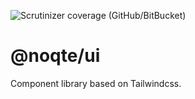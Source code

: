 ![Scrutinizer coverage (GitHub/BitBucket)](https://img.shields.io/scrutinizer/coverage/g/alirezas/noqte-ui?style=flat-square)

# @noqte/ui
Component library based on Tailwindcss.
